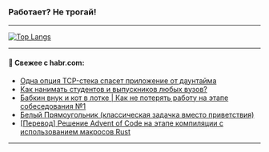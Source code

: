 ### Работает? Не трогай!

---
<!--
#### 🛠️ Technical stack:

![Java](https://img.shields.io/badge/Java-informational?logo=Oracle&style=flat&logoColor=white&color=FF4500)
![Kotlin](https://img.shields.io/badge/Kotlin-informational?logo=Kotlin&style=flat&logoColor=white&color=774D97)
![TS](https://img.shields.io/badge/TypeScript-informational?logo=typeScript&style=flat&logoColor=black&color=017acc)
![Python](https://img.shields.io/badge/Python-informational?logo=Python&style=flat&logoColor=black&color=ffdd54) <br>
![Spring](https://img.shields.io/badge/Spring-informational?logo=Spring&style=flat&logoColor=white&color=6DB33F) 
![SpringBoot](https://img.shields.io/badge/SpringBoot-informational?logo=SpringBoot&style=flat&logoColor=white&color=6DB33F)
![Nest](https://img.shields.io/badge/NestJS-informational?logo=NestJS&style=flat&logoColor=white&color=E0234E) 
![NodeJS](https://img.shields.io/badge/NodeJS-informational?logo=node.js&style=flat&logoColor=white&color=70A760)<br>
![PostgreSQL](https://img.shields.io/badge/PostgreSQL-informational?logo=PostgreSQL&style=flat&logoColor=white&color=DAA520)
![MongoDB](https://img.shields.io/badge/MongoDB-informational?logo=MongoDB&style=flat&logoColor=white&color=870000)
![Apache](https://img.shields.io/badge/Apache-informational?logo=apache&style=flat&logoColor=white&color=f74e28)

___ 
-->

<!--- #### 🛠️ : --->

[![Top Langs](https://github-readme-stats-82jvfl3w3-advtsettinggmailcoms-projects.vercel.app/api/top-langs/?username=zloylis&langs_count=10&hide_title=true&title_color=e6edf3&size_weight=0.5&count_weight=0.5&layout=compact&hide_progress=true&hide_border=true&theme=dracula)](https://github.com/zloylis)

<!---


####  :octocat:&nbsp;&nbsp; Статистика:

![GitHub stats](https://github-readme-stats-u2qms2cxw-advtsettinggmailcoms-projects.vercel.app/api?username=zloylis&show_icons=true&hide_border=true&theme=dracula&title_color=e6edf3&include_all_commits=true&count_private=true&hide_rank=false&hide_title=true&rank_icon=github)
-->
---

#### 💬 Свежее с habr.com:

<!-- BLOG-POST-LIST:START -->
- [Одна опция TCP-стека спасет приложение от даунтайма](https://habr.com/ru/companies/ispring/articles/869800/?utm_source=habrahabr&utm_medium=rss&utm_campaign=869800)
- [Как нанимать студентов и выпускников любых вузов?](https://habr.com/ru/articles/869774/?utm_source=habrahabr&utm_medium=rss&utm_campaign=869774)
- [Бабкин внук и кот в лотке | Как не потерять работу на этапе собеседования №1](https://habr.com/ru/articles/869728/?utm_source=habrahabr&utm_medium=rss&utm_campaign=869728)
- [Белый Прямоугольник &lpar;классическая задачка вместо приветствия&rpar;](https://habr.com/ru/companies/codeabbey/articles/869720/?utm_source=habrahabr&utm_medium=rss&utm_campaign=869720)
- [[Перевод] Решение Advent of Code на этапе компиляции с использованием макросов Rust](https://habr.com/ru/companies/beget/articles/869716/?utm_source=habrahabr&utm_medium=rss&utm_campaign=869716)
<!-- BLOG-POST-LIST:END -->

---
